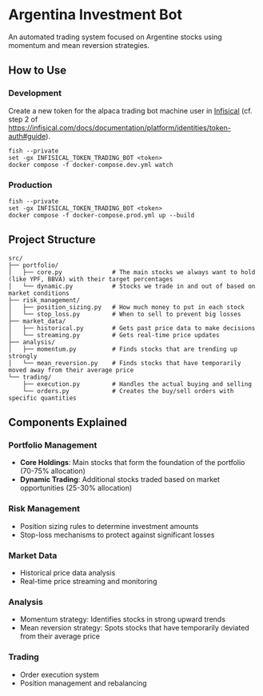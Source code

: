 # Argentina Investment Bot

An automated trading system focused on Argentine stocks using momentum and mean reversion strategies.

## How to Use

### Development

Create a new token for the alpaca trading bot machine user in [Infisical](https://infisical.datawarp.dev/org/35374e20-0b45-4a16-afd4-7ea72161ab8a/identities/3879a90a-53df-4c01-894b-988c2a911cd5) (cf. step 2 of https://infisical.com/docs/documentation/platform/identities/token-auth#guide).

```fish
fish --private
set -gx INFISICAL_TOKEN_TRADING_BOT <token>
docker compose -f docker-compose.dev.yml watch
```

### Production

```
fish --private
set -gx INFISICAL_TOKEN_TRADING_BOT <token>
docker compose -f docker-compose.prod.yml up --build
```

## Project Structure

```
src/
├── portfolio/
│   ├── core.py              # The main stocks we always want to hold (like YPF, BBVA) with their target percentages
│   └── dynamic.py           # Stocks we trade in and out of based on market conditions
├── risk_management/
│   ├── position_sizing.py   # How much money to put in each stock
│   └── stop_loss.py         # When to sell to prevent big losses
├── market_data/
│   ├── historical.py        # Gets past price data to make decisions
│   └── streaming.py         # Gets real-time price updates
├── analysis/
│   ├── momentum.py          # Finds stocks that are trending up strongly
│   └── mean_reversion.py    # Finds stocks that have temporarily moved away from their average price
└── trading/
    ├── execution.py         # Handles the actual buying and selling
    └── orders.py            # Creates the buy/sell orders with specific quantities
```

## Components Explained

### Portfolio Management
- **Core Holdings**: Main stocks that form the foundation of the portfolio (70-75% allocation)
- **Dynamic Trading**: Additional stocks traded based on market opportunities (25-30% allocation)

### Risk Management
- Position sizing rules to determine investment amounts
- Stop-loss mechanisms to protect against significant losses

### Market Data
- Historical price data analysis
- Real-time price streaming and monitoring

### Analysis
- Momentum strategy: Identifies stocks in strong upward trends
- Mean reversion strategy: Spots stocks that have temporarily deviated from their average price

### Trading
- Order execution system
- Position management and rebalancing
